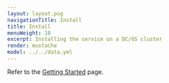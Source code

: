 ```yaml
---
layout: layout.pug
navigationTitle: Install
title: Install
menuWeight: 10
excerpt: Installing the service on a DC/OS cluster
render: mustache
model: ../../data.yml
---
```


Refer to the [Getting Started](../../getting-started/) page.

